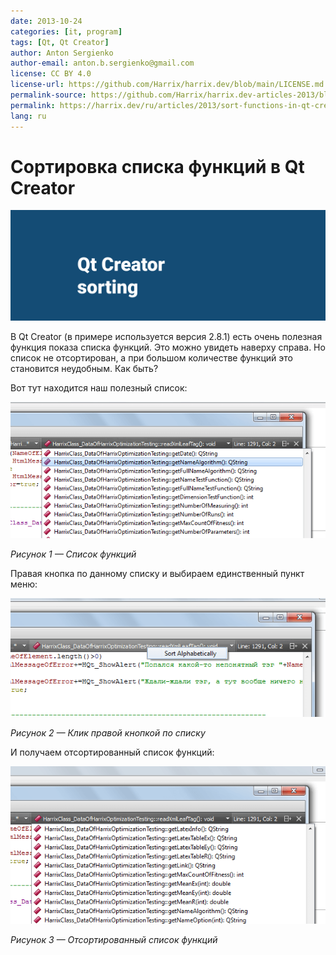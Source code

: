 ```yaml
---
date: 2013-10-24
categories: [it, program]
tags: [Qt, Qt Creator]
author: Anton Sergienko
author-email: anton.b.sergienko@gmail.com
license: CC BY 4.0
license-url: https://github.com/Harrix/harrix.dev/blob/main/LICENSE.md
permalink-source: https://github.com/Harrix/harrix.dev-articles-2013/blob/main/sort-functions-in-qt-creator/sort-functions-in-qt-creator.md
permalink: https://harrix.dev/ru/articles/2013/sort-functions-in-qt-creator/
lang: ru
---
```


# Сортировка списка функций в Qt Creator

![Featured image](featured-image.svg)

В Qt Creator (в примере используется версия 2.8.1) есть очень полезная функция показа списка функций. Это можно увидеть наверху справа. Но список не отсортирован, а при большом количестве функций это становится неудобным. Как быть?

Вот тут находится наш полезный список:

![Список функций](img/sort_01.png)

_Рисунок 1 — Список функций_

Правая кнопка по данному списку и выбираем единственный пункт меню:

![Клик правой кнопкой по списку](img/sort_02.png)

_Рисунок 2 — Клик правой кнопкой по списку_

И получаем отсортированный список функций:

![Отсортированный список функций](img/sort_03.png)

_Рисунок 3 — Отсортированный список функций_
